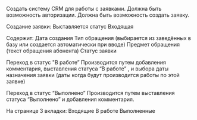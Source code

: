 Создать систему CRM для работы с заявками.
Должна быть возможность авторизации.
Должна быть возможность создать заявку.

Создание заявки:
Выставляется статус Входящая

Содержит:
Дата создания
Тип обращения (выбирается из заведённых в базу или создается автоматически при вводе)
Предмет обращения (текст обращения абонента)
Статус заявки

Переход в статус "В работе”
Производится путем добавления комментария, выставления статуса “В работе” , и выбора даты назначения заявки (даты когда будут производится работы по этой заявке)

Переход в статус “Выполнено”
Производится путем выставления статуса “Выполнено” и добавления комментария.

На странице 3 вкладки: 
Входящие 
В работе
Выполненные